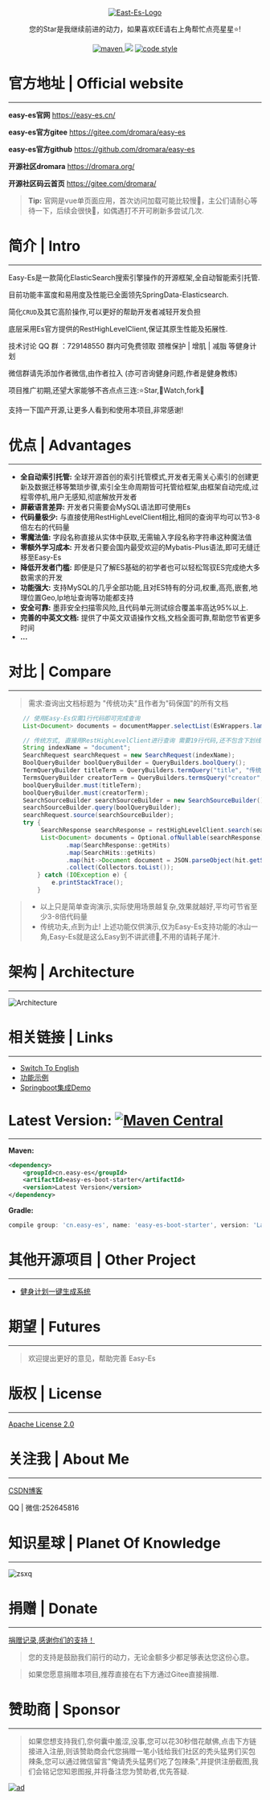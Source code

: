 <p align="center">
  <a href="https://easy-es.cn/">
   <img alt="East-Es-Logo" src="https://iknow.hs.net/042dd639-5bfa-410f-968f-8bbceb8d8ca7.png">
  </a>
</p>

<p align="center">
  您的Star是我继续前进的动力，如果喜欢EE请右上角帮忙点亮星星⭐!
</p>

<p align="center">
  <a href="https://search.maven.org/search?q=g:io.github.xpc1024%20a:easy-*">
    <img alt="maven" src="https://img.shields.io/github/v/release/xpc1024/easy-es?include_prereleases&logo=xpc&style=plastic">
  </a>
  <a href="https://www.murphysec.com/dr/htY0sMYDQaDn4X8iXp" alt="OSCS Status"><img src="https://www.oscs1024.com/platform/badge/dromara/easy-es.git.svg?size=small"/></a>
  <a href="https://www.apache.org/licenses/LICENSE-2.0">
    <img alt="code style" src="https://img.shields.io/badge/license-Apache%202-4EB1BA.svg?style=flat-square">
  </a>
</p>

# 官方地址 | Official website
---

**easy-es官网** https://easy-es.cn/

**easy-es官方gitee** https://gitee.com/dromara/easy-es

**easy-es官方github** https://github.com/dromara/easy-es

**开源社区dromara** https://dromara.org/

**开源社区码云首页** https://gitee.com/dromara/

> **Tip:** 官网是vue单页面应用，首次访问加载可能比较慢🐢，主公们请耐心等待一下，后续会很快🏹，如偶遇打不开可刷新多尝试几次.

# 简介 | Intro
---

Easy-Es是一款简化ElasticSearch搜索引擎操作的开源框架,全自动智能索引托管.

目前功能丰富度和易用度及性能已全面领先SpringData-Elasticsearch.

简化`CRUD`及其它高阶操作,可以更好的帮助开发者减轻开发负担

底层采用Es官方提供的RestHighLevelClient,保证其原生性能及拓展性.

技术讨论 QQ 群 ：729148550 群内可免费领取 颈椎保护 | 增肌 | 减脂 等健身计划

微信群请先添加作者微信,由作者拉入 (亦可咨询健身问题,作者是健身教练)

项目推广初期,还望大家能够不吝点点三连:⭐Star,👀Watch,fork📌

支持一下国产开源,让更多人看到和使用本项目,非常感谢!

# 优点 | Advantages
---

- **全自动索引托管:** 全球开源首创的索引托管模式,开发者无需关心索引的创建更新及数据迁移等繁琐步骤,索引全生命周期皆可托管给框架,由框架自动完成,过程零停机,用户无感知,彻底解放开发者
- **屏蔽语言差异:** 开发者只需要会MySQL语法即可使用Es
- **代码量极少:** 与直接使用RestHighLevelClient相比,相同的查询平均可以节3-8倍左右的代码量
- **零魔法值:** 字段名称直接从实体中获取,无需输入字段名称字符串这种魔法值
- **零额外学习成本:** 开发者只要会国内最受欢迎的Mybatis-Plus语法,即可无缝迁移至Easy-Es
- **降低开发者门槛:** 即便是只了解ES基础的初学者也可以轻松驾驭ES完成绝大多数需求的开发
- **功能强大:** 支持MySQL的几乎全部功能,且对ES特有的分词,权重,高亮,嵌套,地理位置Geo,Ip地址查询等功能都支持
- **安全可靠:** 墨菲安全扫描零风险,且代码单元测试综合覆盖率高达95%以上.
- **完善的中英文文档:** 提供了中英文双语操作文档,文档全面可靠,帮助您节省更多时间
- **...**

# 对比 | Compare
---
> 需求:查询出文档标题为 "传统功夫"且作者为"码保国"的所有文档
```java
    // 使用Easy-Es仅需1行代码即可完成查询
    List<Document> documents = documentMapper.selectList(EsWrappers.lambdaQuery(Document.class).eq(Document::getTitle, "传统功夫").eq(Document::getCreator, "码保国"));
```


```java
    // 传统方式, 直接用RestHighLevelClient进行查询 需要19行代码,还不包含下划线转驼峰,自定义字段处理及_id处理等代码
    String indexName = "document";
    SearchRequest searchRequest = new SearchRequest(indexName);
    BoolQueryBuilder boolQueryBuilder = QueryBuilders.boolQuery();
    TermQueryBuilder titleTerm = QueryBuilders.termQuery("title", "传统功夫");
    TermsQueryBuilder creatorTerm = QueryBuilders.termsQuery("creator", "码保国");
    boolQueryBuilder.must(titleTerm);
    boolQueryBuilder.must(creatorTerm);
    SearchSourceBuilder searchSourceBuilder = new SearchSourceBuilder();
    searchSourceBuilder.query(boolQueryBuilder);
    searchRequest.source(searchSourceBuilder);
    try {
         SearchResponse searchResponse = restHighLevelClient.search(searchRequest, RequestOptions.DEFAULT);
         List<Document> documents = Optional.ofNullable(searchResponse)
                .map(SearchResponse::getHits)
                .map(SearchHits::getHits)
                .map(hit->Document document = JSON.parseObject(hit.getSourceAsString(),Document.class))
                .collect(Collectors.toList());
        } catch (IOException e) {
            e.printStackTrace();
        }
```
> * 以上只是简单查询演示,实际使用场景越复杂,效果就越好,平均可节省至少3-8倍代码量
> * 传统功夫,点到为止! 上述功能仅供演示,仅为Easy-Es支持功能的冰山一角,Easy-Es就是这么Easy到不讲武德💪,不用的请耗子尾汁.

# 架构 | Architecture
---

![Architecture](https://iknow.hs.net/27fb40b8-22d4-45c2-92e0-1471112d5102.jpg)


# 相关链接 | Links
---

- [Switch To English](https://gitee.com/easy-es/easy-es/blob/master/README_EN.md)
- [功能示例](https://gitee.com/dromara/easy-es/tree/master/easy-es-sample)
- [Springboot集成Demo](https://www.easy-es.cn/pages/12283a/)

# Latest Version: [![Maven Central](https://img.shields.io/github/v/release/xpc1024/easy-es?include_prereleases&logo=xpc&style=plastic)](https://search.maven.org/search?q=g:io.github.xpc1024%20a:easy-*)
---
**Maven:**
``` xml
<dependency>
    <groupId>cn.easy-es</groupId>
    <artifactId>easy-es-boot-starter</artifactId>
    <version>Latest Version</version>
</dependency>
```
**Gradle:**
```groovy
compile group: 'cn.easy-es', name: 'easy-es-boot-starter', version: 'Latest Version'
```

# 其他开源项目 | Other Project
---

- [健身计划一键生成系统](https://gitee.com/easy-es/fit-plan)

# 期望 | Futures
---

> 欢迎提出更好的意见，帮助完善 Easy-Es

# 版权 | License
---

[Apache License 2.0](https://www.apache.org/licenses/LICENSE-2.0)

# 关注我 | About Me
---

[CSDN博客](https://blog.csdn.net/lovexiaotaozi?spm=3001.5343)

QQ | 微信:252645816

# 知识星球 | Planet Of Knowledge
---
<img alt="zsxq" src="https://iknow.hs.net/9038b7ab-c0d9-4a87-9492-e839907a8978.png">

# 捐赠 | Donate
---

[捐赠记录,感谢你们的支持！](https://easy-es.cn/pages/b52ac5/)

> 您的支持是鼓励我们前行的动力，无论金额多少都足够表达您这份心意。

> 如果您愿意捐赠本项目,推荐直接在右下方通过Gitee直接捐赠.

# 赞助商 | Sponsor
---

> 如果您想支持我们,奈何囊中羞涩,没事,您可以花30秒借花献佛,点击下方链接进入注册,则该赞助商会代您捐赠一笔小钱给我们社区的秃头猛男们买包辣条,您可以通过微信留言"俺请秃头猛男们吃了包辣条",并提供注册截图,我们会铭记您知恩图报,并将备注您为赞助者,优先答疑.

<a href="http://apifox.cn/a103easyse">
  <img alt="ad" src="https://iknow.hs.net/1a62e467-4f64-40d2-9705-9948a6d49982.png">
</a>